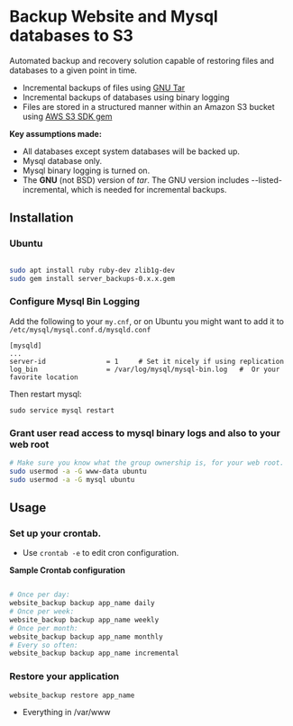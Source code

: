 # Backup Website and Mysql databases to S3

Automated backup and recovery solution capable of restoring files and databases
to a given point in time.

* Incremental backups of files using [GNU Tar](https://www.gnu.org/software/tar/)
* Incremental backups of databases using binary logging
* Files are stored in a structured manner within an Amazon S3 bucket using
[AWS S3 SDK gem](https://github.com/aws/aws-sdk-ruby)

**Key assumptions made:**

* All databases except system databases will be backed up.
* Mysql database only.
* Mysql binary logging is turned on.
* The **GNU** (not BSD) version of _tar_.  The GNU version includes --listed-incremental, which is needed for incremental backups.

## Installation

### Ubuntu

```bash

sudo apt install ruby ruby-dev zlib1g-dev
sudo gem install server_backups-0.x.x.gem

```

### Configure Mysql Bin Logging

Add the following to your `my.cnf`, or on Ubuntu you might want to add it to `/etc/mysql/mysql.conf.d/mysqld.conf`
```
[mysqld]
...
server-id               = 1     # Set it nicely if using replication
log_bin                 = /var/log/mysql/mysql-bin.log   #  Or your favorite location

```

Then restart mysql:

```
sudo service mysql restart
```

### Grant user read access to mysql binary logs and also to your web root

```bash
# Make sure you know what the group ownership is, for your web root.
sudo usermod -a -G www-data ubuntu
sudo usermod -a -G mysql ubuntu
```

### 

## Usage

### Set up your crontab.  

* Use `crontab -e` to edit cron configuration.

**Sample Crontab configuration**

```bash

# Once per day:
website_backup backup app_name daily
# Once per week:
website_backup backup app_name weekly
# Once per month:
website_backup backup app_name monthly
# Every so often:
website_backup backup app_name incremental
```

### Restore your application

```bash
website_backup restore app_name
```


* Everything in /var/www 